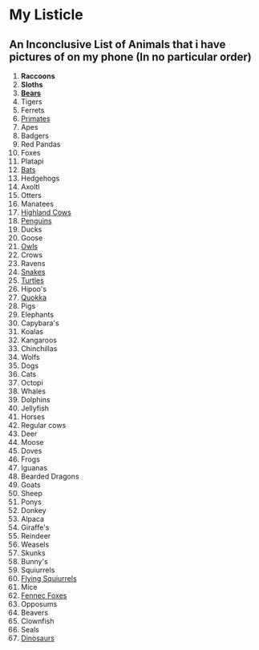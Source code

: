 # My Listicle

## An Inconclusive List of Animals that i have pictures of on my phone (In no particular order)

1. **Raccoons**
2. **Sloths**
3. [**Bears**](https://bearwithus.org/8-bears-of-the-world/)
4. Tigers
5. Ferrets
6. [Primates](https://apenheul.com/primates-abc)
7. Apes
8. Badgers
9. Red Pandas
10. Foxes
11. Platapi
12. [Bats](https://en.wikipedia.org/wiki/List_of_bats)
13. Hedgehogs
14. Axoltl
15. Otters
16. Manatees
17. [Highland Cows](https://www.google.com/url?sa=i&url=https%3A%2F%2Fmilkandhoneyranch.com%2Fproduct%2Fcuddle-a-mini-highland-cow-penny%2F&psig=AOvVaw1hsza1B8H7TqXaEC3EGvr_&ust=1724863645605000&source=images&cd=vfe&opi=89978449&ved=0CBQQjRxqFwoTCMCxnPnPlYgDFQAAAAAdAAAAABAE)
18. [Penguins](https://www.aquarium.co.za/news/28-types-of-penguin-the-only-list-youll-ever-need)
19. Ducks
20. Goose
21. [Owls](https://abcbirds.org/blog20/owl-species-united-states/)
22. Crows
23. Ravens
24. [Snakes](https://reptilesmagazine.com/snake-species/)
25. [Turtles](https://www.britannica.com/animal/turtle-reptile)
26. Hipoo's
27. [Quokka](https://www.google.com/url?sa=i&url=https%3A%2F%2Fmedium.com%2Fits-child-s-play%2Fbush-babies-outback-6ac9255c3579&psig=AOvVaw2Jn3FpifaIRkaTMi3Za3cX&ust=1724864101089000&source=images&cd=vfe&opi=89978449&ved=0CBAQjRxqFwoTCKiB09nRlYgDFQAAAAAdAAAAABAE)
28. Pigs
29. Elephants
30. Capybara's
31. Koalas
32. Kangaroos
33. Chinchillas
34. Wolfs
35. Dogs
36. Cats
37. Octopi
39. Whales
40. Dolphins
41. Jellyfish
43. Horses
44. Regular cows
45. Deer
46. Moose
47. Doves
48. Frogs
49. Iguanas
50. Bearded Dragons
51. Goats
52. Sheep
53. Ponys
54. Donkey
55. Alpaca
56. Giraffe's
57. Reindeer
58. Weasels
59. Skunks
60. Bunny's
61. Squiurrels
62. [Flying Squiurrels](https://www.google.com/url?sa=i&url=https%3A%2F%2Fen.wikipedia.org%2Fwiki%2FEzo_flying_squirrel&psig=AOvVaw3VPuSGgyp-NHWHJELgmgo3&ust=1724864224296000&source=images&cd=vfe&opi=89978449&ved=0CBQQjRxqFwoTCOji1YzSlYgDFQAAAAAdAAAAABAE)
63. Mice
64. [Fennec Foxes](https://www.thesprucepets.com/thmb/kTTz2lkQHzligiyJPcAVDa5hFK4=/750x0/filters:no_upscale():max_bytes(150000):strip_icc():format(webp)/about-fennec-foxes-as-pets-1236778-hero-e5e8ebfbd07b4516a2508ea59b8d461b.JPG)
65. Opposums
66. Beavers
67. Clownfish
68. Seals
69. [Dinosaurs](https://www.amnh.org/dinosaurs/types-of-dinosaurs)
